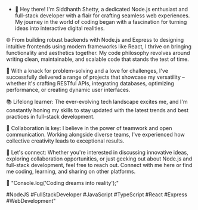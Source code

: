 - 👋 Hey there! I'm Siddhanth Shetty, a dedicated Node.js enthusiast and full-stack developer with a flair for crafting seamless web experiences. My journey in the world of coding began with a fascination for turning ideas into interactive digital realities.

🌐 From building robust backends with Node.js and Express to designing intuitive frontends using modern frameworks like React, I thrive on bringing functionality and aesthetics together. My code philosophy revolves around writing clean, maintainable, and scalable code that stands the test of time.

💼 With a knack for problem-solving and a love for challenges, I've successfully delivered a range of projects that showcase my versatility – whether it's crafting RESTful APIs, integrating databases, optimizing performance, or creating dynamic user interfaces.

📚 Lifelong learner: The ever-evolving tech landscape excites me, and I'm constantly honing my skills to stay updated with the latest trends and best practices in full-stack development.

🤝 Collaboration is key: I believe in the power of teamwork and open communication. Working alongside diverse teams, I've experienced how collective creativity leads to exceptional results.

🎯 Let's connect: Whether you're interested in discussing innovative ideas, exploring collaboration opportunities, or just geeking out about Node.js and full-stack development, feel free to reach out. Connect with me here or find me coding, learning, and sharing on other platforms.

🚀 "Console.log('Coding dreams into reality');"

#NodeJS #FullStackDeveloper #JavaScript #TypeScript #React #Express #WebDevelopment"
<!---
devsid2404/devsid2404 is a ✨ special ✨ repository because its `README.md` (this file) appears on your GitHub profile.
You can click the Preview link to take a look at your changes.
--->
